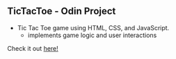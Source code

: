 ## TicTacToe - Odin Project
- Tic Tac Toe game using HTML, CSS, and JavaScript.
  - implements game logic and user interactions

Check it out [here!](https://jiwonnie6.github.io)
